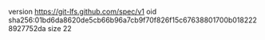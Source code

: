 version https://git-lfs.github.com/spec/v1
oid sha256:01bd6da8620de5cb66b96a7cb9f70f826f15c67638801700b0182228927752da
size 22
